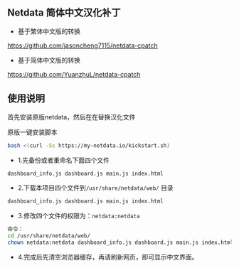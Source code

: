 ## Netdata 简体中文汉化补丁

 -  基于繁体中文版的转换

<https://github.com/jasoncheng7115/netdata-cpatch>
- 基于简体中文版的转换

<https://github.com/YuanzhuL/netdata-cpatch>

## 使用说明
首先安装原版netdata，然后在在替换汉化文件

原版一键安装脚本
```bash
bash <(curl -Ss https://my-netdata.io/kickstart.sh)
```
- 1.先备份或者重命名下面四个文件
```bash
dashboard_info.js dashboard.js main.js index.html
```
- 2.下载本项目四个文件到`/usr/share/netdata/web/` 目录
```bash
dashboard_info.js dashboard.js main.js index.html
```
- 3.修改四个文件的权限为：`netdata:netdata`
```bash
命令：
cd /usr/share/netdata/web/
chown netdata:netdata dashboard_info.js dashboard.js main.js index.html
```
- 4.完成后先清空浏览器缓存，再请刷新网页，即可显示中文界面。


&nbsp;&nbsp;
&nbsp;&nbsp;
